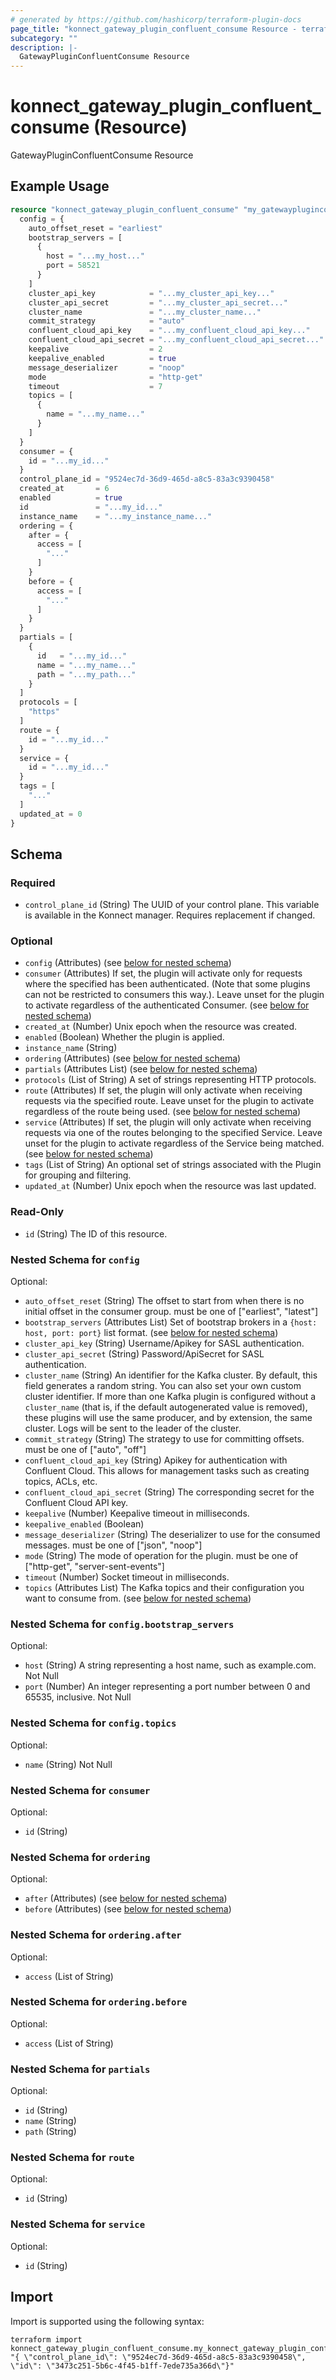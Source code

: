 ```yaml
---
# generated by https://github.com/hashicorp/terraform-plugin-docs
page_title: "konnect_gateway_plugin_confluent_consume Resource - terraform-provider-konnect"
subcategory: ""
description: |-
  GatewayPluginConfluentConsume Resource
---
```


# konnect_gateway_plugin_confluent_consume (Resource)

GatewayPluginConfluentConsume Resource

## Example Usage

```terraform
resource "konnect_gateway_plugin_confluent_consume" "my_gatewaypluginconfluentconsume" {
  config = {
    auto_offset_reset = "earliest"
    bootstrap_servers = [
      {
        host = "...my_host..."
        port = 58521
      }
    ]
    cluster_api_key            = "...my_cluster_api_key..."
    cluster_api_secret         = "...my_cluster_api_secret..."
    cluster_name               = "...my_cluster_name..."
    commit_strategy            = "auto"
    confluent_cloud_api_key    = "...my_confluent_cloud_api_key..."
    confluent_cloud_api_secret = "...my_confluent_cloud_api_secret..."
    keepalive                  = 2
    keepalive_enabled          = true
    message_deserializer       = "noop"
    mode                       = "http-get"
    timeout                    = 7
    topics = [
      {
        name = "...my_name..."
      }
    ]
  }
  consumer = {
    id = "...my_id..."
  }
  control_plane_id = "9524ec7d-36d9-465d-a8c5-83a3c9390458"
  created_at       = 6
  enabled          = true
  id               = "...my_id..."
  instance_name    = "...my_instance_name..."
  ordering = {
    after = {
      access = [
        "..."
      ]
    }
    before = {
      access = [
        "..."
      ]
    }
  }
  partials = [
    {
      id   = "...my_id..."
      name = "...my_name..."
      path = "...my_path..."
    }
  ]
  protocols = [
    "https"
  ]
  route = {
    id = "...my_id..."
  }
  service = {
    id = "...my_id..."
  }
  tags = [
    "..."
  ]
  updated_at = 0
}
```

<!-- schema generated by tfplugindocs -->
## Schema

### Required

- `control_plane_id` (String) The UUID of your control plane. This variable is available in the Konnect manager. Requires replacement if changed.

### Optional

- `config` (Attributes) (see [below for nested schema](#nestedatt--config))
- `consumer` (Attributes) If set, the plugin will activate only for requests where the specified has been authenticated. (Note that some plugins can not be restricted to consumers this way.). Leave unset for the plugin to activate regardless of the authenticated Consumer. (see [below for nested schema](#nestedatt--consumer))
- `created_at` (Number) Unix epoch when the resource was created.
- `enabled` (Boolean) Whether the plugin is applied.
- `instance_name` (String)
- `ordering` (Attributes) (see [below for nested schema](#nestedatt--ordering))
- `partials` (Attributes List) (see [below for nested schema](#nestedatt--partials))
- `protocols` (List of String) A set of strings representing HTTP protocols.
- `route` (Attributes) If set, the plugin will only activate when receiving requests via the specified route. Leave unset for the plugin to activate regardless of the route being used. (see [below for nested schema](#nestedatt--route))
- `service` (Attributes) If set, the plugin will only activate when receiving requests via one of the routes belonging to the specified Service. Leave unset for the plugin to activate regardless of the Service being matched. (see [below for nested schema](#nestedatt--service))
- `tags` (List of String) An optional set of strings associated with the Plugin for grouping and filtering.
- `updated_at` (Number) Unix epoch when the resource was last updated.

### Read-Only

- `id` (String) The ID of this resource.

<a id="nestedatt--config"></a>
### Nested Schema for `config`

Optional:

- `auto_offset_reset` (String) The offset to start from when there is no initial offset in the consumer group. must be one of ["earliest", "latest"]
- `bootstrap_servers` (Attributes List) Set of bootstrap brokers in a `{host: host, port: port}` list format. (see [below for nested schema](#nestedatt--config--bootstrap_servers))
- `cluster_api_key` (String) Username/Apikey for SASL authentication.
- `cluster_api_secret` (String) Password/ApiSecret for SASL authentication.
- `cluster_name` (String) An identifier for the Kafka cluster. By default, this field generates a random string. You can also set your own custom cluster identifier.  If more than one Kafka plugin is configured without a `cluster_name` (that is, if the default autogenerated value is removed), these plugins will use the same producer, and by extension, the same cluster. Logs will be sent to the leader of the cluster.
- `commit_strategy` (String) The strategy to use for committing offsets. must be one of ["auto", "off"]
- `confluent_cloud_api_key` (String) Apikey for authentication with Confluent Cloud. This allows for management tasks such as creating topics, ACLs, etc.
- `confluent_cloud_api_secret` (String) The corresponding secret for the Confluent Cloud API key.
- `keepalive` (Number) Keepalive timeout in milliseconds.
- `keepalive_enabled` (Boolean)
- `message_deserializer` (String) The deserializer to use for the consumed messages. must be one of ["json", "noop"]
- `mode` (String) The mode of operation for the plugin. must be one of ["http-get", "server-sent-events"]
- `timeout` (Number) Socket timeout in milliseconds.
- `topics` (Attributes List) The Kafka topics and their configuration you want to consume from. (see [below for nested schema](#nestedatt--config--topics))

<a id="nestedatt--config--bootstrap_servers"></a>
### Nested Schema for `config.bootstrap_servers`

Optional:

- `host` (String) A string representing a host name, such as example.com. Not Null
- `port` (Number) An integer representing a port number between 0 and 65535, inclusive. Not Null


<a id="nestedatt--config--topics"></a>
### Nested Schema for `config.topics`

Optional:

- `name` (String) Not Null



<a id="nestedatt--consumer"></a>
### Nested Schema for `consumer`

Optional:

- `id` (String)


<a id="nestedatt--ordering"></a>
### Nested Schema for `ordering`

Optional:

- `after` (Attributes) (see [below for nested schema](#nestedatt--ordering--after))
- `before` (Attributes) (see [below for nested schema](#nestedatt--ordering--before))

<a id="nestedatt--ordering--after"></a>
### Nested Schema for `ordering.after`

Optional:

- `access` (List of String)


<a id="nestedatt--ordering--before"></a>
### Nested Schema for `ordering.before`

Optional:

- `access` (List of String)



<a id="nestedatt--partials"></a>
### Nested Schema for `partials`

Optional:

- `id` (String)
- `name` (String)
- `path` (String)


<a id="nestedatt--route"></a>
### Nested Schema for `route`

Optional:

- `id` (String)


<a id="nestedatt--service"></a>
### Nested Schema for `service`

Optional:

- `id` (String)

## Import

Import is supported using the following syntax:

```shell
terraform import konnect_gateway_plugin_confluent_consume.my_konnect_gateway_plugin_confluent_consume "{ \"control_plane_id\": \"9524ec7d-36d9-465d-a8c5-83a3c9390458\",  \"id\": \"3473c251-5b6c-4f45-b1ff-7ede735a366d\"}"
```
